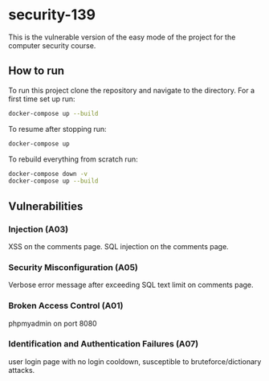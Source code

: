 # security-139
This is the vulnerable version of the easy mode of the project for the computer security course.

## How to run
To run this project clone the repository and navigate to the directory. For a first time set up run:
```bash
docker-compose up --build
```

To resume after stopping run:
```bash
docker-compose up
```

To rebuild everything from scratch run:
```bash
docker-compose down -v
docker-compose up --build
```

## Vulnerabilities

### Injection (A03)
XSS on the comments page.
SQL injection on the comments page.

### Security Misconfiguration (A05)
Verbose error message after exceeding SQL text limit on comments page.

### Broken Access Control (A01)
phpmyadmin on port 8080

### Identification and Authentication Failures (A07)
user login page with no login cooldown, susceptible to bruteforce/dictionary attacks.

